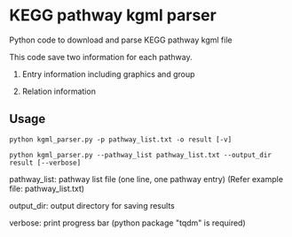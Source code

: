 # KEGG pathway kgml parser
Python code to download and parse KEGG pathway kgml file

This code save two information for each pathway.

1. Entry information including graphics and group

2. Relation information

## Usage
```
python kgml_parser.py -p pathway_list.txt -o result [-v]

python kgml_parser.py --pathway_list pathway_list.txt --output_dir result [--verbose]
```

pathway_list: pathway list file (one line, one pathway entry) (Refer example file: pathway_list.txt)

output_dir: output directory for saving results

verbose: print progress bar (python package "tqdm" is required)
